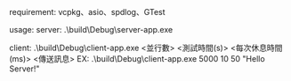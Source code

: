 requirement: 
  vcpkg、asio、spdlog、GTest

usage: 
  server: 
  .\build\Debug\server-app.exe
  
  client: 
   .\build\Debug\client-app.exe <並行數> <測試時間(s)> <每次休息時間(ms)> <傳送訊息>
  EX: .\build\Debug\client-app.exe 5000 10 50 "Hello Server!"

  

